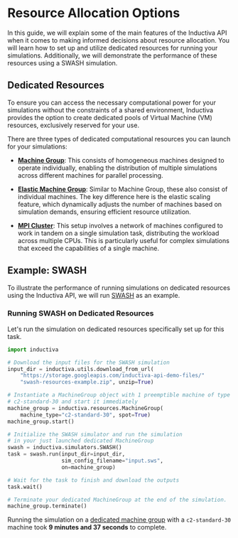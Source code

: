 # Resource Allocation Options

In this guide, we will explain some of the main features of the Inductiva API
when it comes to making informed decisions about resource allocation. You will
learn how to set up and utilize dedicated resources for running your simulations.
Additionally, we will demonstrate the performance of these resources using a SWASH
simulation.

## Dedicated Resources

To ensure you can access the necessary computational power for your simulations
without the constraints of a shared environment, Inductiva provides the option
to create dedicated pools of Virtual Machine (VM) resources, exclusively reserved
for your use.

There are three types of dedicated computational resources you can launch for your
simulations:

- [**Machine Group**](https://docs.inductiva.ai/en/latest/api_reference/computational_resources/machinegroup_class.html): 
  This consists of homogeneous machines designed to operate individually,
  enabling the distribution of multiple simulations across different machines for
  parallel processing.
  
- [**Elastic Machine Group**](http://docs.inductiva.ai/en/latest/api_reference/computational_resources/elasticgroup_class.html): 
  Similar to Machine Group, these also consist of individual machines. The key
  difference here is the elastic scaling feature, which dynamically adjusts the
  number of machines based on simulation demands, ensuring efficient resource utilization.
  
- [**MPI Cluster**](http://docs.inductiva.ai/en/latest/api_reference/computational_resources/mpicluster_class.html): 
  This setup involves a network of machines configured to work in tandem on a
  single simulation task, distributing the workload across multiple CPUs. This is
  particularly useful for complex simulations that exceed the capabilities of a
  single machine.

## Example: SWASH

To illustrate the performance of running simulations on dedicated resources using
the Inductiva API, we will run [SWASH](https://tutorials.inductiva.ai/en/latest/simulators/SWASH.html)
as an example.

### Running SWASH on Dedicated Resources

Let's run the simulation on dedicated resources specifically set up for this task.

```python
import inductiva

# Download the input files for the SWASH simulation
input_dir = inductiva.utils.download_from_url(
    "https://storage.googleapis.com/inductiva-api-demo-files/"
    "swash-resources-example.zip", unzip=True)

# Instantiate a MachineGroup object with 1 preemptible machine of type
# c2-standard-30 and start it immediately
machine_group = inductiva.resources.MachineGroup(
    machine_type="c2-standard-30", spot=True)
machine_group.start()

# Initialize the SWASH simulator and run the simulation
# in your just launched dedicated MachineGroup
swash = inductiva.simulators.SWASH()
task = swash.run(input_dir=input_dir,
                 sim_config_filename="input.sws",
                 on=machine_group)

# Wait for the task to finish and download the outputs
task.wait()

# Terminate your dedicated MachineGroup at the end of the simulation.
machine_group.terminate()
```

Running the simulation on a [dedicated machine group](#dedicated-resources) with
a `c2-standard-30` machine took **9 minutes and 37 seconds** to complete.

